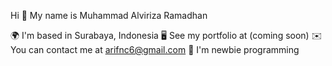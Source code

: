 Hi 👋 My name is Muhammad Alviriza Ramadhan

🌍  I'm based in Surabaya, Indonesia
🖥️  See my portfolio at (coming soon)
✉️  You can contact me at arifnc6@gmail.com
🧠  I'm newbie programming

<!--
**aparipip/aparipip** is a ✨ _special_ ✨ repository because its `README.md` (this file) appears on your GitHub profile.

Here are some ideas to get you started:

- 🔭 I’m currently working on ...
- 🌱 I’m currently learning ...
- 👯 I’m looking to collaborate on ...
- 🤔 I’m looking for help with ...
- 💬 Ask me about ...
- 📫 How to reach me: ...
- 😄 Pronouns: ...
- ⚡ Fun fact: ...
-->
